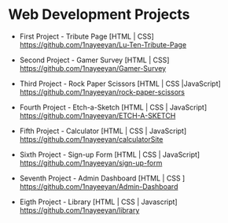 
# Web Development Projects



-    First Project - Tribute Page [HTML | CSS] https://github.com/1nayeeyan/Lu-Ten-Tribute-Page
    
-    Second Project - Gamer Survey [HTML | CSS] https://github.com/1nayeeyan/Gamer-Survey
    
-    Third Project - Rock Paper Scissors [HTML | CSS |JavaScript] https://github.com/1nayeeyan/rock-paper-scissors
    
-    Fourth Project - Etch-a-Sketch [HTML | CSS | JavaScript] https://github.com/1nayeeyan/ETCH-A-SKETCH
    
-    Fifth Project - Calculator [HTML | CSS | JavaScript] https://github.com/1nayeeyan/calculatorSite
    
-    Sixth Project - Sign-up Form [HTML | CSS | JavaScript] https://github.com/1nayeeyan/sign-up-form

-    Seventh Project - Admin Dashboard [HTML | CSS ] https://github.com/1nayeeyan/Admin-Dashboard

-    Eigth Project - Library [HTML | CSS | Javascript] https://github.com/1nayeeyan/library
